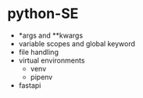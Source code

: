 # python-SE

* *args and **kwargs
* variable scopes and global keyword
* file handling
* virtual environments
  * venv
  * pipenv
* fastapi
